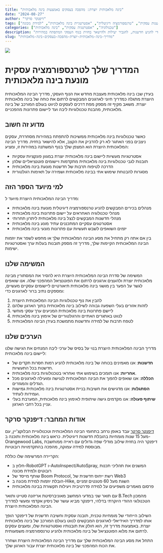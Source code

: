 ```yaml
---
title: "בינה מלאכותית יוצרת: מהפכה בעסקים באמצעות בינה מלאכותית"
date: "2024-08-27"
author: "דיפנקר סרקר"
tags: ["בינה מלאכותית יוצרת", "חדשנות עסקית", "טרנספורמציה דיגיטלית", "אסטרטגיית בינה מלאכותית", "למידת מכונה"]
categories: ["טכנולוגיה", "אסטרטגיה עסקית", "בינה מלאכותית"]
description: "גלה את המדריך המקיף ליישום בינה מלאכותית יוצרת בארגון שלך. למד כיצד לנצל טכנולוגיות בינה מלאכותית מתקדמות כדי להניע חדשנות, להגביר יעילות ולהישאר בחזית בנוף העסקי המתפתח במהירות."
slug: "מדריך-בינה-מלאכותית-יוצרת-מהפכה-בעסקים-בינה-מלאכותית"
---
```


![](index.png)

# המדריך שלך לטרנספורמציה עסקית מונעת בינה מלאכותית

בעידן שבו בינה מלאכותית מעצבת מחדש את הנוף העסקי, מדריך הבינה המלאכותית היוצרת מתגלה כמדריך חיוני לארגונים המבקשים לרתום את כוחה של בינה מלאכותית יוצרת. משאב מקיף זה מספק מפת דרכים לעסקים לניווט בעולם המורכב של בינה מלאכותית, מהבנת טכנולוגיות ליבה ועד ליישום פתרונות מהפכניים.

## מדוע זה חשוב

כאשר טכנולוגיות בינה מלאכותית ממשיכות להתפתח במהירות מסחררת, עסקים ניצבים בפני האתגר לא רק להדביק את הקצב, אלא להישאר בחזית. מדריך הבינה המלאכותית היוצרת הוא המצפן שלך בנוף המשתנה במהירות זו, ומציע:

- אסטרטגיות מעשיות ליישום בינה מלאכותית יוצרת במגוון פונקציות עסקיות
- תובנות לגבי טכנולוגיות בינה מלאכותית מתקדמות ויישומים פוטנציאליים שלהן
- הדרכה לטיפוח תרבות של חדשנות מונעת בינה מלאכותית
- מסגרות להבטחת שימוש אתי בבינה מלאכותית ושמירה על תאימות רגולטורית

## למי מיועד הספר הזה

מדריך הבינה המלאכותית היוצרת מיועד ל:

- מנהלים בכירים המבקשים להניע טרנספורמציה דיגיטלית מונעת בינה מלאכותית
- מנהלי טכנולוגיה האחראים על יישום פתרונות בינה מלאכותית
- מנהלי חדשנות המבקשים לנצל בינה מלאכותית ליתרון תחרותי
- אסטרטגים עסקיים המתכננים עתיד מונע בינה מלאכותית
- יזמים השואפים לשבש תעשיות עם פתרונות מונעי בינה מלאכותית

בין אם אתה רק מתחיל את מסע הבינה המלאכותית שלך או מחפש לשפר את יוזמות הבינה המלאכותית הקיימות שלך, מדריך זה מספק תובנות בעלות ערך ואסטרטגיות ישימות.

## המשימה שלנו

המשימה של סדרת הבינה המלאכותית היוצרת היא להסיר את המסתורין מבינה מלאכותית יוצרת ולהעצים ארגונים לרתום את הפוטנציאל המהפכני שלה. אנו שואפים לגשר על הפער בין מושגי בינה מלאכותית תיאורטיים ליישומים עסקיים מעשיים, ומספקים נתיב ברור לארגונים כדי:

1. להבין את נוף טכנולוגיות הבינה המלאכותית היוצרת
2. לזהות אזורים בעלי השפעה גבוהה לשילוב בינה מלאכותית בתוך הארגון שלהם
3. ליישם פתרונות בינה מלאכותית המניעים ערך עסקי מוחשי
4. לנווט באתגרים האתיים והרגולטוריים של אימוץ בינה מלאכותית
5. לטפח תרבות של למידה וחדשנות מתמשכת בעידן הבינה המלאכותית

## הערכים שלנו

מדריך הבינה המלאכותית היוצרת בנוי על בסיס של ערכי ליבה המנחים את הגישה שלנו ליישום בינה מלאכותית:

- **חדשנות**: אנו מאמינים בכוחה של בינה מלאכותית להניע רמות חסרות תקדים של חדשנות בכל התעשיות.
- **אחריות**: אנו תומכים בשימוש אתי ואחראי בטכנולוגיות בינה מלאכותית.
- **הכללה**: אנו שואפים להפוך את הבינה המלאכותית לנגישה ומועילה לארגונים מכל הגדלים והמגזרים.
- **הסתגלות**: אנו מדגישים את חשיבות בניית אסטרטגיות בינה מלאכותית גמישות ועמידות לעתיד.
- **שיתוף פעולה**: אנו מקדמים גישה שיתופית לאימוץ בינה מלאכותית, המערבת בעלי עניין בכל רחבי הארגון.

## אודות המחבר: דיפנקר סרקר

[דיפנקר סרקר](https://www.dipankar.name) עבד באופן נרחב בתחומי הבינה המלאכותית וטכנולוגיית הבלוקצ'יין, עם מעל 15 שנות מומחיות בהובלת חדשנות דיגיטלית. כראש בינה מלאכותית ותוכנה ב-Orangewood Labs, דיפנקר היה בחזית שילוב מודלי שפה גדולים עם ראייה ממוחשבת מבוססת למידה עמוקה, מהפכה בהתקדמויות רובוטיות.

הקריירה המרשימה שלו כוללת:

- חלוץ ב-RobotGPT ו-AutoInspect/AutoSpray, המשנים את תהליכי תכנות רובוטים ולמידת מכונה
- שותף מייסד של Boom Protocol, רשת ייחוס חדשנית של Web3
- הובלת יוזמות למידת מכונה ב-Hike, השגת מעל 60 פטנטים זמניים
- פרסום מאמרים משפיעים על למידה פדרטיבית ויעילות תקשורת בבינה מלאכותית

עם תואר שני במדעי המחשב מאוניברסיטת אריזונה סטייט ותואר B.Tech מהמכון הטכנולוגי ההודי היוקרתי בדלהי, דיפנקר מביא עושר של ניסיון אקדמי ומעשי למדריך הבינה המלאכותית היוצרת.

השילוב הייחודי של מומחיות טכנית, תובנה עסקית וחשיבה חדשנית של דיפנקר הופך אותו למדריך האידיאלי לארגונים המבקשים לנווט בעולם המורכב של בינה מלאכותית יוצרת. באמצעות מדריך זה, הוא חולק את תובנותיו ואסטרטגיות שלו, ומעצים עסקים לרתום את מלוא הפוטנציאל של בינה מלאכותית ולהניע טרנספורמציה משמעותית.

התחל את מסע הבינה המלאכותית שלך עם מדריך הבינה המלאכותית היוצרת ושחרר את הכוח המהפכני של בינה מלאכותית יוצרת עבור הארגון שלך.